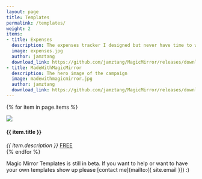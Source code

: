 ```yaml
---
layout: page
title: Templates
permalink: /templates/
weight: 2
items:
- title: Expenses
  description: The expenses tracker I designed but never have time to work on
  image: expenses.jpg
  author: jamztang
  download_link: https://github.com/jamztang/MagicMirror/releases/download/templates/magicmirror-perspective-expenses.sketch
- title: MadeWithMagicMirror
  description: The hero image of the campaign
  image: madewithmagicmirror.jpg
  author: jamztang
  download_link: https://github.com/jamztang/MagicMirror/releases/download/templates/magicmirror-perspective-madewithmagicmirror.sketch
---
```


<div class="flex flex-wrap mxn2">

  {% for item in page.items %}
    <div class="flex sm-col-6 border-box p1 template">
      <div class="p1 border rounded">
        <img src="/images/templates/{{ item.image }}" height="auto" />
        <div class="mx-auto">
        <span class="flex flex-center">
	        <span class="flex-auto">
		        <h4 class="title mt1 mb1 bold">{{ item.title }}</h4>
		        <i class="meta m0">{{ item.description }}</i>
		    </span>
	    	<a href="{{ item.download_link }}" class="border-box center btn btn-outline green flex-none" width="100px" max-width="100px">FREE</a>
		</span>
		</div>
      </div>
    </div>
  {% endfor %}

</div>


<div class="center wrapper mt4" markdown="1">

Magic Mirror Templates is still in beta. If you want to help or want to have your own templates show up please [contact me](mailto:{{ site.email }}) :)

</div>
